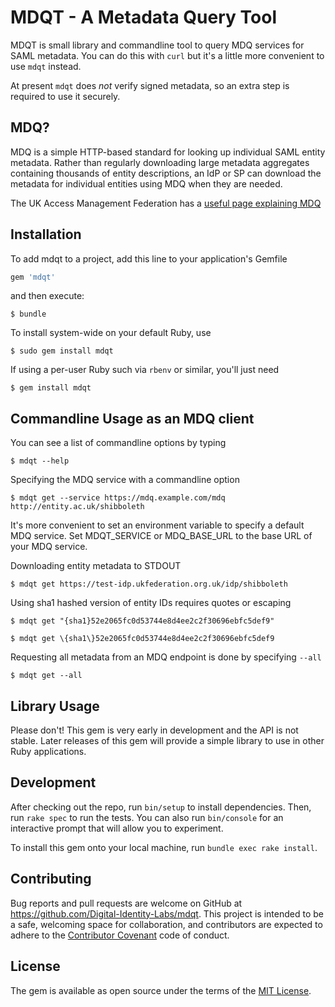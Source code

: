 # MDQT - A Metadata Query Tool

MDQT is small library and commandline tool to query MDQ services for SAML metadata.
You can do this with `curl` but it's a little more convenient to use `mdqt` instead.

At present `mdqt` does *not* verify signed metadata, so an extra step is required to use it
securely.

## MDQ?

MDQ is a simple HTTP-based standard for looking up individual SAML entity metadata. Rather than regularly
downloading large metadata aggregates containing thousands of entity descriptions,
an IdP or SP can download the metadata for individual entities using MDQ when they are needed.

The UK Access Management Federation has a
[useful page explaining MDQ](https://www.ukfederation.org.uk/content/Documents/MDQ)

## Installation

To add mdqt to a project, add this line to your application's Gemfile

```ruby
gem 'mdqt'
```

and then execute:

    $ bundle

To install system-wide on your default Ruby, use

    $ sudo gem install mdqt

If using a per-user Ruby such via `rbenv` or similar, you'll just need

    $ gem install mdqt

## Commandline Usage as an MDQ client

You can see a list of commandline options by typing

    $ mdqt --help

Specifying the MDQ service with a commandline option

    $ mdqt get --service https://mdq.example.com/mdq  http://entity.ac.uk/shibboleth

It's more convenient to set an environment variable to specify a default MDQ
service. Set MDQT_SERVICE or MDQ_BASE_URL to the base URL of your MDQ service.

Downloading entity metadata to STDOUT

    $ mdqt get https://test-idp.ukfederation.org.uk/idp/shibboleth

Using sha1 hashed version of entity IDs requires quotes or escaping

    $ mdqt get "{sha1}52e2065fc0d53744e8d4ee2c2f30696ebfc5def9"

    $ mdqt get \{sha1\}52e2065fc0d53744e8d4ee2c2f30696ebfc5def9

Requesting all metadata from an MDQ endpoint is done by specifying `--all`

    $ mdqt get --all


## Library Usage

Please don't! This gem is very early in development and the API is not stable. Later
releases of this gem will provide a simple library to use in other Ruby applications.

## Development

After checking out the repo, run `bin/setup` to install dependencies. Then, run `rake spec` to run the tests. You can also run `bin/console` for an interactive prompt that will allow you to experiment.

To install this gem onto your local machine, run `bundle exec rake install`.

## Contributing

Bug reports and pull requests are welcome on GitHub at https://github.com/Digital-Identity-Labs/mdqt.
This project is intended to be a safe, welcoming space for collaboration, and contributors are expected to adhere to the [Contributor Covenant](http://contributor-covenant.org) code of conduct.

## License

The gem is available as open source under the terms of the [MIT License](http://opensource.org/licenses/MIT).
